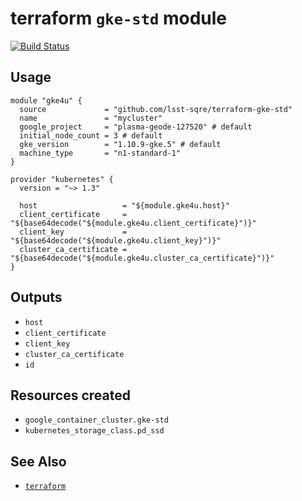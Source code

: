 terraform `gke-std` module
===

[![Build Status](https://travis-ci.org/lsst-sqre/terraform-gke-std.png)](https://travis-ci.org/lsst-sqre/terraform-gke-std)

Usage
---

    module "gke4u" {
      source             = "github.com/lsst-sqre/terraform-gke-std"
      name               = "mycluster"
      google_project     = "plasma-geode-127520" # default
      initial_node_count = 3 # default
      gke_version        = "1.10.9-gke.5" # default
      machine_type       = "n1-standard-1"
    }

    provider "kubernetes" {
      version = "~> 1.3"

      host                   = "${module.gke4u.host}"
      client_certificate     = "${base64decode("${module.gke4u.client_certificate}")}"
      client_key             = "${base64decode("${module.gke4u.client_key}")}"
      cluster_ca_certificate = "${base64decode("${module.gke4u.cluster_ca_certificate}")}"
    }

Outputs
---

* `host`
* `client_certificate`
* `client_key`
* `cluster_ca_certificate`
* `id`

Resources created
---

* `google_container_cluster.gke-std`
* `kubernetes_storage_class.pd_ssd`

See Also
---

* [`terraform`](https://www.terraform.io/)
